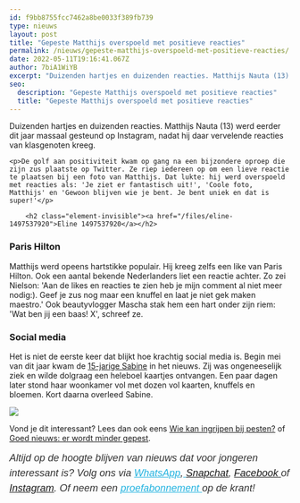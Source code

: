 ```yaml
---
id: f9bb8755fcc7462a8be0033f389fb739
type: nieuws
layout: post
title: "Gepeste Matthijs overspoeld met positieve reacties"
permalink: /nieuws/gepeste-matthijs-overspoeld-met-positieve-reacties/
date: 2022-05-11T19:16:41.067Z
author: 7biA1WiYB
excerpt: "Duizenden hartjes en duizenden reacties. Matthijs Nauta (13) werd eerder dit jaar massaal gesteund op Instagram, nadat hij daar vervelende reacties van klasgenoten kreeg.  "
seo:
  description: "Gepeste Matthijs overspoeld met positieve reacties"
  title: "Gepeste Matthijs overspoeld met positieve reacties"
---
```

Duizenden hartjes en duizenden reacties. Matthijs Nauta (13) werd eerder dit jaar massaal gesteund op Instagram, nadat hij daar vervelende reacties van klasgenoten kreeg.  

    <p>De golf aan positiviteit kwam op gang na een bijzondere oproep die zijn zus plaatste op Twitter. Ze riep iedereen op om een lieve reactie te plaatsen bij een foto van Matthijs. Dat lukte: hij werd overspoeld met reacties als: 'Je ziet er fantastisch uit!', 'Coole foto, Matthijs' en 'Gewoon blijven wie je bent. Je bent uniek en dat is super!'</p>
<p><div class="media media-element-container media-default"><div id="file-417897" class="file file-document file-text-oembed">

        <h2 class="element-invisible"><a href="/files/eline-1497537920">Eline 1497537920</a></h2>
    
  
  <div class="content">
    
  </div>

  
</div>
</div>
<h3>Paris Hilton</h3>
<p>Matthijs werd opeens hartstikke populair. Hij kreeg zelfs een like van Paris Hilton. Ook een aantal bekende Nederlanders liet een reactie achter. Zo zei Nielson: 'Aan de likes en reacties te zien heb je mijn comment al niet meer nodig:). Geef je zus nog maar een knuffel en laat je niet gek maken maestro.' Ook beautyvlogger Mascha stak hem een hart onder zijn riem: 'Wat ben jij een baas! X', schreef ze.</p>
<h3>Social media</h3>
<p>Het is niet de eerste keer dat blijkt hoe krachtig social media is. Begin mei van dit jaar kwam de <a href="https://7dagen.netlify.app/lifestyle/zieke-sabine-15-overspoeld-met-kaartjes">15-jarige Sabine</a> in het nieuws. Zij was ongeneeselijk ziek en wilde dolgraag een heleboel kaartjes ontvangen. Een paar dagen later stond haar woonkamer vol met dozen vol kaarten, knuffels en bloemen. Kort daarna overleed Sabine.</p>
<div class="kader">
<p><img class="kaderafbeelding" src="https://7dagen.netlify.app/sites/default/files/ff.png"></p>
<p>Vond je dit interessant? Lees dan ook eens <a href="https://7dagen.netlify.app/video/wie-kan-ingrijpen-bij-pesten">Wie kan ingrijpen bij pesten?</a> of <a href="https://7dagen.netlify.app/nieuws/goed-nieuws-er-wordt-minder-gepest">Goed nieuws: er wordt minder gepest</a>.</p>
<p><em style="box-sizing: inherit; color: rgb(51, 51, 51); font-family: &quot;PT Sans&quot;, sans-serif; font-size: 18px; line-height: 27px;">Altijd op de hoogte blijven van nieuws dat voor jongeren interessant is? Volg ons via </em><em style="box-sizing: inherit; color: rgb(34, 179, 224); transition: color 0.3s ease; font-family: &quot;PT Sans&quot;, sans-serif; font-size: 18px; line-height: 27px;"><a href="https://7dagen.netlify.app/whatsapp" style="box-sizing: inherit; color: rgb(34, 179, 224); transition: color 0.3s ease; font-family: &quot;PT Sans&quot;, sans-serif; font-size: 18px; line-height: 27px;">WhatsApp</a></em><em style="box-sizing: inherit; color: rgb(51, 51, 51); font-family: &quot;PT Sans&quot;, sans-serif; font-size: 18px; line-height: 27px;">,</em><em style="box-sizing: inherit; color: rgb(34, 179, 224); transition: color 0.3s ease; font-family: &quot;PT Sans&quot;, sans-serif; font-size: 18px; line-height: 27px;"><a href="https://7dagen.netlify.app/whatsapp" style="box-sizing: inherit; color: rgb(34, 179, 224); transition: color 0.3s ease; font-family: &quot;PT Sans&quot;, sans-serif; font-size: 18px; line-height: 27px;"> </a></em><em style="box-sizing: inherit; color: rgb(51, 51, 51); font-family: &quot;PT Sans&quot;, sans-serif; font-size: 18px; line-height: 27px;"><a href="https://www.snapchat.com/add/sevendaysnl">Snapchat</a>, <a href="https://www.facebook.com/7Daysnl?ref=bookmarks">Facebook </a>of <a href="https://instagram.com/7DAysnl/">Instagram</a>. Of </em><em style="box-sizing: inherit; color: rgb(51, 51, 51); font-family: &quot;PT Sans&quot;, sans-serif; font-size: 18px; line-height: 27px;">neem een </em><a href="https://abonneren.sevendays.nl/abonneren/abonnementen/ae/artikel" style="box-sizing: inherit; color: rgb(34, 179, 224); transition: color 0.3s ease; font-family: &quot;PT Sans&quot;, sans-serif; font-size: 18px; line-height: 27px;"><em style="box-sizing: inherit;">proefabonnement </em></a><em style="box-sizing: inherit; color: rgb(51, 51, 51); font-family: &quot;PT Sans&quot;, sans-serif; font-size: 18px; line-height: 27px;">op de krant!</em></p>
</div>
  
